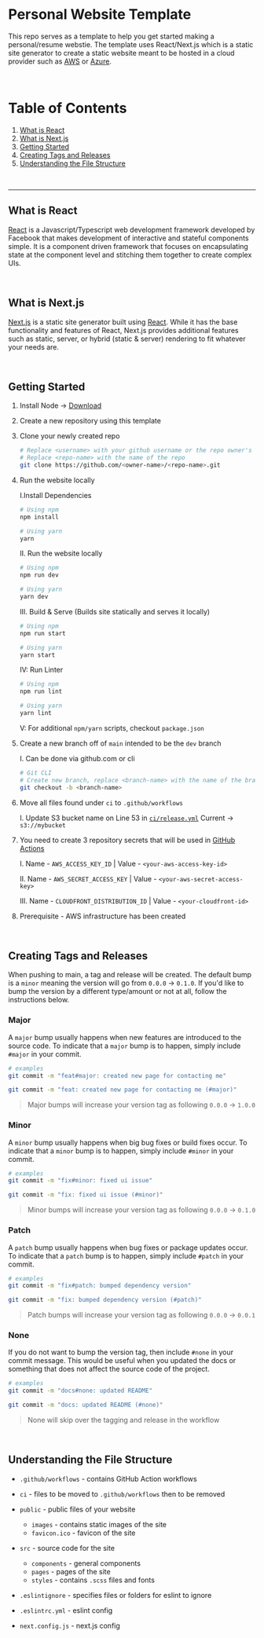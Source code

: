 # Personal Website Template

This repo serves as a template to help you get started making a personal/resume webstie. The template uses React/Next.js which is a static site generator to create a static website meant to be hosted in a cloud provider such as [AWS](https://aws.amazon.com/) or [Azure](https://azure.microsoft.com/en-us/).

<br/>

# Table of Contents
1. [What is React](#what-is-react)
2. [What is Next.js](#what-is-next.js)
3. [Getting Started](#getting-started)
4. [Creating Tags and Releases](#creating-tags-and-releases)
5. [Understanding the File Structure](#understanding-the-file-structure)


<br/>
<hr/>

## What is React
[React](https://reactjs.org/) is a Javascript/Typescript web development framework developed by Facebook that makes development of interactive and stateful components simple. It is a component driven framework that focuses on encapsulating state at the component level and stitching them together to create complex UIs.

<br/>

## What is Next.js
[Next.js](https://nextjs.org/) is a static site generator built using [React](https://reactjs.org/). While it has the base functionality and features of React, Next.js provides additional features such as static, server, or hybrid (static & server) rendering to fit whatever your needs are.

<br/>

## Getting Started
1. Install Node -> [Download](https://nodejs.org/en/download/)

2. Create a new repository using this template

3. Clone your newly created repo
    ```bash
    # Replace <username> with your github username or the repo owner's name
    # Replace <repo-name> with the name of the repo
    git clone https://github.com/<owner-name>/<repo-name>.git
    ```

4. Run the website locally
    
    I.Install Dependencies
    ```bash
    # Using npm
    npm install

    # Using yarn
    yarn
    ```

    II. Run the website locally
    ```bash
    # Using npm
    npm run dev

    # Using yarn
    yarn dev
    ```

    III. Build & Serve (Builds site statically and serves it locally)
    ```bash
    # Using npm 
    npm run start

    # Using yarn
    yarn start
    ```

    IV: Run Linter
    ```bash
    # Using npm
    npm run lint

    # Using yarn
    yarn lint
    ```

    V: For additional `npm/yarn` scripts, checkout `package.json`

5. Create a new branch off of `main` intended to be the `dev` branch
    
    I. Can be done via github.com or cli
    ```bash
    # Git CLI
    # Create new branch, replace <branch-name> with the name of the branch
    git checkout -b <branch-name>
    ```
5. Move all files found under `ci` to `.github/workflows`

    I. Update S3 bucket name on Line 53 in [`ci/release.yml`](ci/release.yml) Current -> `s3://mybucket`

6. You need to create 3 repository secrets that will be used in [GitHub Actions](https://github.com/features/actions)

    I. Name - `AWS_ACCESS_KEY_ID` | Value - `<your-aws-access-key-id>`

    II. Name - `AWS_SECRET_ACCESS_KEY` | Value - `<your-aws-secret-access-key>`

    III. Name - `CLOUDFRONT_DISTRIBUTION_ID` | Value - `<your-cloudfront-id>`

7. Prerequisite - AWS infrastructure has been created

<br/>

## Creating Tags and Releases
When pushing to main, a tag and release will be created. The default bump is a `minor` meaning the version will go from `0.0.0` -> `0.1.0`. If you'd like to bump the version by a different type/amount or not at all, follow the instructions below.

### Major
A `major` bump usually happens when new features are introduced to the source code. To indicate that a `major` bump is to happen, simply include `#major` in your commit.

```bash
# examples
git commit -m "feat#major: created new page for contacting me"

git commit -m "feat: created new page for contacting me (#major)"
```

> Major bumps will increase your version tag as following `0.0.0` -> `1.0.0`

### Minor
A `minor` bump usually happens when big bug fixes or build fixes occur. To indicate
that a `minor` bump is to happen, simply include `#minor` in your commit.

```bash
# examples
git commit -m "fix#minor: fixed ui issue"

git commit -m "fix: fixed ui issue (#minor)"
```

> Minor bumps will increase your version tag as following `0.0.0` -> `0.1.0`

### Patch
A `patch` bump usually happens when bug fixes or package updates occur. To indicate
that a `patch` bump is to happen, simply include `#patch` in your commit.

```bash
# examples
git commit -m "fix#patch: bumped dependency version"

git commit -m "fix: bumped dependency version (#patch)"
```

> Patch bumps will increase your version tag as following `0.0.0` -> `0.0.1`

### None
If you do not want to bump the version tag, then include `#none` in your commit message.
This would be useful when you updated the docs or something that does not affect the source code of the project.

```bash
# examples
git commit -m "docs#none: updated README"

git commit -m "docs: updated README (#none)"
```
> None will skip over the tagging and release in the workflow

<br/>

## Understanding the File Structure
- `.github/workflows` - contains GitHub Action workflows
- `ci` - files to be moved to `.github/workflows` then to be removed
- `public` - public files of your website
    
    - `images` - contains static images of the site
    - `favicon.ico` - favicon of the site

- `src` - source code for the site

    - `components` - general components
    - `pages` - pages of the site
    - `styles` - contains `.scss` files and fonts

- `.eslintignore` - specifies files or folders for eslint to ignore
- `.eslintrc.yml` - eslint config
- `next.config.js` - next.js config

